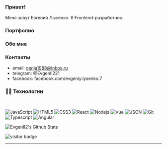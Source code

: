 ### Привет! 
Меня зовут Евгений Лысенко. Я Frontend-разработчик.

### Портфолио

### Обо мне
  
### Контакты
* email: genja1988@inbox.ru
* telegram: @EvgenII221
* facebook: facebook.com/evgeniy.lysenko.7

### 👨‍💻 Технологии

<br />

![JavaScript](https://img.shields.io/badge/-JavaScript-black?style=flat&logo=javascript)
![HTML5](https://img.shields.io/badge/-HTML5-E34F26?style=flat&logo=html5&logoColor=white)
![CSS3](https://img.shields.io/badge/-CSS3-1572B6?style=flat&logo=css3)
![React](https://img.shields.io/badge/-React-black?style=flat&logo=react)
![Nodejs](https://img.shields.io/badge/-Nodejs-green?style=flat&logo=Node.js)
![Vue](https://img.shields.io/badge/-Vue-green?style=flat&logo=Vue.js)
![JSON](https://img.shields.io/badge/-json-02569B?style=flat&logo=json)
![Git](https://img.shields.io/badge/-Git-black?style=flat&logo=git)
![Typescript](https://img.shields.io/badge/-TypeScript-white?style=flat&logo=typescript)
![Angular](https://img.shields.io/badge/-Angular-red?style=flat&logo=angular)


<p>
  <img src="https://github-readme-stats.vercel.app/api?username=evgenii2&show_icons=true&title_color=fff&icon_color=79ff97&text_color=efefef&bg_color=24292e" alt="EvgenII2's Github Stats">
</p>

<p>
  <img src="https://visitor-badge.glitch.me/badge?page_id=EvgenII2.EvgenII2" alt="visitor badge"/>
</p>

-----
